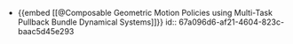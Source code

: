 - {{embed [[@Composable Geometric Motion Policies using Multi-Task Pullback Bundle Dynamical Systems]]}}
  id:: 67a096d6-af21-4604-823c-baac5d45e293